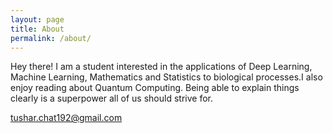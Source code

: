 ```yaml
---
layout: page
title: About
permalink: /about/
---
```


Hey there! I am a student interested in the applications of Deep Learning, Machine Learning, Mathematics and Statistics to biological processes.I also enjoy reading about Quantum Computing. Being able to explain things clearly is a superpower all of us should strive for.

[tushar.chat192@gmail.com](mailto:tushar.chat192@gmail.com)
